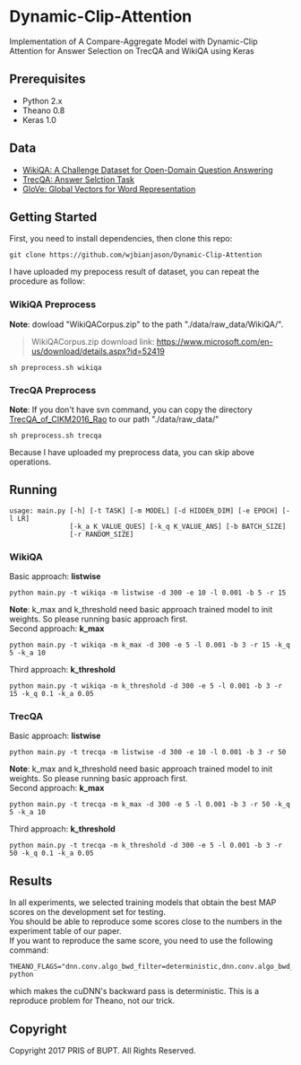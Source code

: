 # Dynamic-Clip-Attention
Implementation of A Compare-Aggregate Model with Dynamic-Clip Attention for Answer Selection on TrecQA and WikiQA using Keras

## Prerequisites
- Python 2.x
- Theano 0.8
- Keras  1.0

## Data
- [WikiQA: A Challenge Dataset for Open-Domain Question Answering](https://www.microsoft.com/en-us/research/publication/wikiqa-a-challenge-dataset-for-open-domain-question-answering/)
- [TrecQA: Answer Selction Task](https://github.com/castorini/NCE-CNN-Torch/tree/master/data/TrecQA)
- [GloVe: Global Vectors for Word Representation](http://nlp.stanford.edu/data/glove.840B.300d.zip)

## Getting Started
First, you need to install dependencies, then clone this repo:
```
git clone https://github.com/wjbianjason/Dynamic-Clip-Attention
```

I have uploaded my prepocess result of dataset, you can repeat the procedure as follow:
<br/>
### WikiQA Preprocess
**Note**: dowload \"WikiQACorpus.zip\" to the path "./data/raw_data/WikiQA/".
>WikiQACorpus.zip download link: https://www.microsoft.com/en-us/download/details.aspx?id=52419
```
sh preprocess.sh wikiqa
```
### TrecQA Preprocess
**Note**: If you don't have svn command, you can copy the directory [TrecQA_of_CIKM2016_Rao](https://github.com/castorini/NCE-CNN-Torch/tree/master/data/TrecQA) to our path "./data/raw_data/"
```
sh preprocess.sh trecqa
```

Because I have uploaded my preprocess data, you can skip above operations.

## Running

```
usage: main.py [-h] [-t TASK] [-m MODEL] [-d HIDDEN_DIM] [-e EPOCH] [-l LR]
               [-k_a K_VALUE_QUES] [-k_q K_VALUE_ANS] [-b BATCH_SIZE]
               [-r RANDOM_SIZE]
```

### WikiQA
Basic approach: **listwise**
```
python main.py -t wikiqa -m listwise -d 300 -e 10 -l 0.001 -b 5 -r 15
```
**Note**: k_max and k_threshold need basic approach trained model to init weights.
So please running basic approach first.
<br/>
Second approach: **k_max**
```
python main.py -t wikiqa -m k_max -d 300 -e 5 -l 0.001 -b 3 -r 15 -k_q 5 -k_a 10
```
Third approach: **k_threshold**
```
python main.py -t wikiqa -m k_threshold -d 300 -e 5 -l 0.001 -b 3 -r 15 -k_q 0.1 -k_a 0.05
```


### TrecQA
Basic approach: **listwise**
```
python main.py -t trecqa -m listwise -d 300 -e 10 -l 0.001 -b 3 -r 50
```
**Note**: k_max and k_threshold need basic approach trained model to init weights.
So please running basic approach first.
<br/>
Second approach: **k_max**
```
python main.py -t trecqa -m k_max -d 300 -e 5 -l 0.001 -b 3 -r 50 -k_q 5 -k_a 10
```
Third approach: **k_threshold**
```
python main.py -t trecqa -m k_threshold -d 300 -e 5 -l 0.001 -b 3 -r 50 -k_q 0.1 -k_a 0.05
```

## Results
In all experiments, we selected training models that obtain the best MAP scores on the development set for testing.
<br/>
You should be able to reproduce some scores close to the numbers in the experiment table of our paper.
<br/>
If you want to reproduce the same score, you need to use the following command:
```
THEANO_FLAGS="dnn.conv.algo_bwd_filter=deterministic,dnn.conv.algo_bwd_data=deterministic" python
```
which makes the cuDNN's backward pass is deterministic. This is a reproduce problem for Theano, not our trick. 


## Copyright
Copyright 2017 PRIS of BUPT. All Rights Reserved.